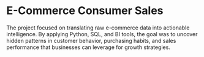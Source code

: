 # E-Commerce Consumer Sales
The project focused on translating raw e-commerce data into actionable intelligence. By applying Python, SQL, and BI tools, the goal was to uncover hidden patterns in customer behavior, purchasing habits, and sales performance that businesses can leverage for growth strategies.
